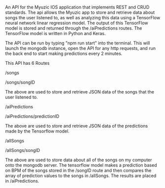 An API for the Myuzic IOS application that implements REST and CRUD standards. The api allows the Myuzic app to store and retrieve data about songs the user listened to, as well as analyzing this data using a TensorFlow neural network linear regression model. The output of this TensorFlow model is stored and returned through the /aiPredictions routes. The TensorFlow model is written in Python and Keras.


The API can be run by typing "npm run start" into the terminal. This will launch the mongodb instance, open the API for any http requests, and run the back end to start making predictions every 2 minutes.

This API has 6 Routes


/songs

/songs/songID

The above are used to store and retrieve JSON data of the songs that the user listened to.



/aiPredictions 

/aiPredictions/predictionID

The above are used to store and retrieve JSON data of the predictions made by the Tensorflow model.



/allSongs

/allSongs/songID


The above are used to store data about all of the songs on my computer onto the mongodb server. The tensorflow model makes a prediction based on BPM of the songs stored in the /songID route and then compares the array of prediction values to the songs in /allSongs. The results are placed in /aiPredictions.

